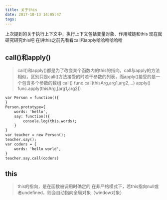 ```yaml
---
title: 关于this
date: 2017-10-13 14:05:47
tags:
---
```

上次提到的关于执行上下文中，执行上下文包括变量对象、作用域链和this
现在就研究研究this吧
在讲this之前先看看call和apply哈哈哈哈哈哈
## call()和apply()
>call()和apply()都是为了改变某个函数内的this的指向，call与apply的方法相似，区别只是call()方法接受的时若干参数的列表，而apply()接受的是一个包含多个参数的数组
call()
func.call(thisArg,arg1,arg2,...)
apply()
func.apply(thisArg,[arg1,arg2])

```HTML
var Person = function(){
}
Person.prototype={
    words: 'hello',
    say: function(){
        console.log(this.words);
    }
}
var teacher = new Person();
teacher.say();
var coders = {
	words: 'hello world',
}
teacher.say.call(coders)
```
## this
> this的指向，是在函数被调用时确定的
>在非严格模式下，若this指向null或者undefined，则会自动指向全局对象（window对象）
